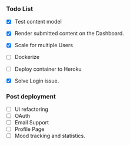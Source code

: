 ### Todo List

* [x] Test content model
* [x] Render submitted content on the Dashboard.
* [x] Scale for multiple Users
* [ ] Dockerize
* [ ] Deploy container to Heroku
* [x] Solve Login issue.


### Post deployment
- [ ] Ui refactoring
- [ ] OAuth
- [ ] Email Support
- [ ] Profile Page
- [ ] Mood tracking and statistics.
